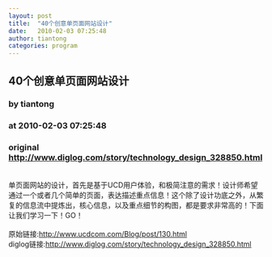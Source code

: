 ```yaml
---
layout: post
title:  "40个创意单页面网站设计"
date:   2010-02-03 07:25:48
author: tiantong
categories: program
---
```


## 40个创意单页面网站设计
### by tiantong
### at 2010-02-03 07:25:48
### original <http://www.diglog.com/story/technology_design_328850.html>

<br>单页面网站的设计，首先是基于UCD用户体验，和极简注意的需求！设计师希望通过一个或者几个简单的页面，表达描述重点信息！这个除了设计功底之外，从繁复的信息流中提炼出，核心信息，以及重点细节的构图，都是要求非常高的！下面让我们学习一下！GO！<br><br>原始链接:<a href="http://www.ucdcom.com/Blog/post/130.html">http://www.ucdcom.com/Blog/post/130.html</a><br>diglog链接:<a href="http://www.diglog.com/story/technology_design_328850.html">http://www.diglog.com/story/technology_design_328850.html</a>